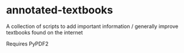 # annotated-textbooks

A collection of scripts to add important information / generally improve textbooks found on the internet

Requires PyPDF2
